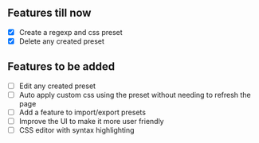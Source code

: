 ## Features till now

- [x] Create a regexp and css preset
- [x] Delete any created preset

## Features to be added

- [ ] Edit any created preset
- [ ] Auto apply custom css using the preset without needing to refresh the page
- [ ] Add a feature to import/export presets
- [ ] Improve the UI to make it more user friendly
- [ ] CSS editor with syntax highlighting
